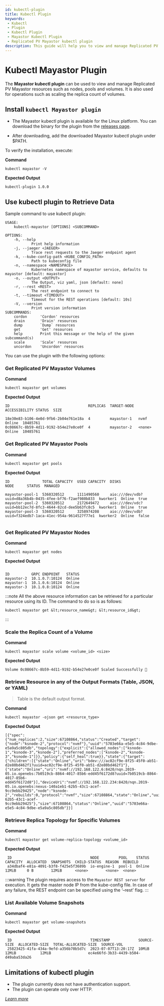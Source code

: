```yaml
---
id: kubectl-plugin
title: Kubectl Plugin
keywords:
 - Kubectl
 - Plugin
 - Kubectl Plugin
 - Mayastor Kubectl Plugin
 - Replicated PV Mayastor kubectl plugin
description: This guide will help you to view and manage Replicated PV Mayastor resources such as nodes, pools, and volumes.
---
```

# Kubectl Mayastor Plugin

The **Mayastor kubectl plugin** can be used to view and manage Replicated PV Mayastor resources such as nodes, pools and volumes. It is also used for operations such as scaling the replica count of volumes. 

## Install `kubectl Mayastor plugin`

- The Mayastor kubectl plugin is available for the Linux platform. You can download the binary for the plugin from the [releases page](https://github.com/mayadata-io/mayastor-control-plane/releases). 

- After downloading, add the downloaded Mayastor kubectl plugin under $PATH.

To verify the installation, execute:

**Command**

```
kubectl mayastor -V
```

**Expected Output**

```
kubectl-plugin 1.0.0
```

## Use kubectl plugin to Retrieve Data 

Sample command to use kubectl plugin:

```
USAGE:
    kubectl-mayastor [OPTIONS] <SUBCOMMAND>

OPTIONS:
    -h, --help
            Print help information
    -j, --jaeger <JAEGER>
            Trace rest requests to the Jaeger endpoint agent
    -k, --kube-config-path <KUBE_CONFIG_PATH>
            Path to kubeconfig file
    -n, --namespace <NAMESPACE>
            Kubernetes namespace of mayastor service, defaults to mayastor [default: mayastor]
    -o, --output <OUTPUT>
            The Output, viz yaml, json [default: none]
    -r, --rest <REST>
            The rest endpoint to connect to
    -t, --timeout <TIMEOUT>
            Timeout for the REST operations [default: 10s]
    -V, --version
            Print version information
SUBCOMMANDS:
    cordon      'Cordon' resources
    drain       'Drain' resources
    dump        `Dump` resources
    get         'Get' resources
    help        Print this message or the help of the given subcommand(s)
    scale       'Scale' resources
    uncordon    'Uncordon' resources
```

You can use the plugin with the following options:

### Get Replicated PV Mayastor Volumes

**Command**

```
kubectl mayastor get volumes
```

**Expected Output**

```
ID                                    REPLICAS  TARGET-NODE  ACCESSIBILITY STATUS  SIZE

18e30e83-b106-4e0d-9fb6-2b04e761e18a  4         mayastor-1   nvmf          Online  10485761
0c08667c-8b59-4d11-9192-b54e27e0ce0f  4         mayastor-2   <none>        Online  10485761
```

### Get Replicated PV Mayastor Pools

**Command**

```
kubectl mayastor get pools
```

**Expected Output**

```
ID               TOTAL CAPACITY  USED CAPACITY  DISKS                                                     NODE      STATUS  MANAGED

mayastor-pool-1  5360320512      1111490560     aio:///dev/vdb?uuid=d8a36b4b-0435-4fee-bf76-f2aef980b833  kworker1  Online  true
mayastor-pool-2  5360320512      2172649472     aio:///dev/vdc?uuid=bb12ec7d-8fc3-4644-82cd-dee5b63fc8c5  kworker1  Online  true
mayastor-pool-3  5360320512      3258974208     aio:///dev/vdb?uuid=f324edb7-1aca-41ec-954a-9614527f77e1  kworker2  Online  false
    
```

### Get Replicated PV Mayastor Nodes

**Command**

```
kubectl mayastor get nodes
```

**Expected Output**

```

ID          GRPC ENDPOINT   STATUS
mayastor-2  10.1.0.7:10124  Online
mayastor-1  10.1.0.6:10124  Online
mayastor-3  10.1.0.8:10124  Online
```

:::note
All the above resource information can be retrieved for a particular resource using its ID. The command to do so is as follows:
```
kubectl mayastor get &lt;resource_name&gt; &lt;resource_id&gt;
```
:::

### Scale the Replica Count of a Volume

**Command**

```
kubectl mayastor scale volume <volume_id> <size>
```

**Expected Output**

```
Volume 0c08667c-8b59-4d11-9192-b54e27e0ce0f Scaled Successfully 🚀
```

### Retrieve Resource in any of the Output Formats (Table, JSON, or YAML)

> Table is the default output format. 

**Command**

```
kubectl mayastor -ojson get <resource_type>
```

**Expected Output**

```
[{"spec":{"num_replicas":2,"size":67108864,"status":"Created","target":{"node":"ksnode-2","protocol":"nvmf"},"uuid":"5703e66a-e5e5-4c84-9dbe-e5a9a5c805db","topology":{"explicit":{"allowed_nodes":["ksnode-1","ksnode-3","ksnode-2"],"preferred_nodes":["ksnode-2","ksnode-3","ksnode-1"]}},"policy":{"self_heal":true}},"state":{"target":{"children":[{"state":"Online","uri":"bdev:///ac02cf9e-8f25-45f0-ab51-d2e80bd462f1?uuid=ac02cf9e-8f25-45f0-ab51-d2e80bd462f1"},{"state":"Online","uri":"nvmf://192.168.122.6:8420/nqn.2019-05.io.openebs:7b0519cb-8864-4017-85b6-edd45f6172d8?uuid=7b0519cb-8864-4017-85b6-edd45f6172d8"}],"deviceUri":"nvmf://192.168.122.234:8420/nqn.2019-05.io.openebs:nexus-140a1eb1-62b5-43c1-acef-9cc9ebb29425","node":"ksnode-2","rebuilds":0,"protocol":"nvmf","size":67108864,"state":"Online","uuid":"140a1eb1-62b5-43c1-acef-9cc9ebb29425"},"size":67108864,"status":"Online","uuid":"5703e66a-e5e5-4c84-9dbe-e5a9a5c805db"}}]
```

### Retrieve Replica Topology for Specific Volumes

**Command**

```
kubectl mayastor get volume-replica-topology <volume_id>
```

**Expected Output**

```
 ID                                    NODE         POOL    STATUS  CAPACITY  ALLOCATED  SNAPSHOTS  CHILD-STATUS  REASON  REBUILD 
 a34dbaf4-e81a-4091-b3f8-f425e5f3689b  io-engine-1  pool-1  Online  12MiB     0 B        12MiB      <none>        <none>  <none> 
```

:::warning
The plugin requires access to the `Mayastor REST server` for execution. It gets the master node IP from the kube-config file. In case of any failure, the REST endpoint can be specified using the ‘–rest’ flag.
:::

### List Available Volume Snapshots

**Command**

```
kubectl mayastor get volume-snapshots
```

**Expected Output**

```
 ID                                    TIMESTAMP             SOURCE-SIZE  ALLOCATED-SIZE  TOTAL-ALLOCATED-SIZE  SOURCE-VOL 
 25823425-41fa-434a-9efd-a356b70b5d7c  2023-07-07T13:20:17Z  10MiB        12MiB           12MiB                 ec4e66fd-3b33-4439-b504-d49aba53da26 
```

## Limitations of kubectl plugin

- The plugin currently does not have authentication support.
- The plugin can operate only over HTTP.

_[Learn more](https://github.com/openebs/mayastor-extensions/blob/develop/k8s/plugin/README.md)_